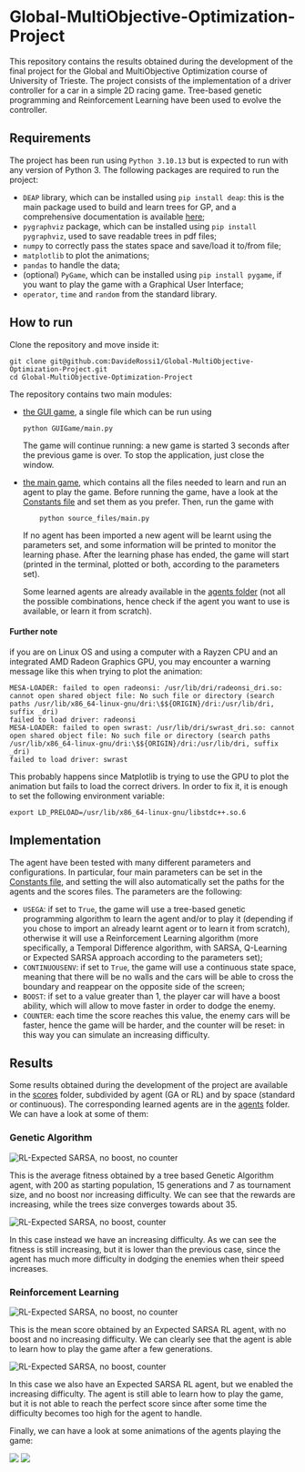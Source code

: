 # Global-MultiObjective-Optimization-Project
This repository contains the results obtained during the development of the final project for the Global and MultiObjective Optimization course of University of Trieste. The project consists of the implementation of a driver controller for a car in a simple 2D racing game. Tree-based genetic programming and Reinforcement Learning have been used to evolve the controller. 

## Requirements
The project has been run using `Python 3.10.13` but is expected to run with any version of Python 3. The following packages are required to run the project:

- `DEAP` library, which can be installed using `pip install deap`: this is the main package used to build and learn trees for GP, and a comprehensive documentation is available [here](https://deap.readthedocs.io/en/);
- `pygraphviz` package, which can be installed using `pip install pygraphviz`, used to save readable trees in pdf files;
- `numpy` to correctly pass the states space and save/load it to/from file;
- `matplotlib` to plot the animations;
- `pandas` to handle the data;
- (optional) `PyGame`, which can be installed using `pip install pygame`, if you want to play the game with a Graphical User Interface;
- `operator`, `time` and `random` from the standard library.
  
## How to run
Clone the repository and move inside it:
```shell
git clone git@github.com:DavideRossi1/Global-MultiObjective-Optimization-Project.git
cd Global-MultiObjective-Optimization-Project
```
The repository contains two main modules:

- [the GUI game](GUIGame/), a single file which can be run using
  
    ```shell
    python GUIGame/main.py 
    ```
    
    The game will continue running: a new game is started 3 seconds after the previous game is over. To stop the application, just close the window.

- [the main game](source_files/), which contains all the files needed to learn and run an agent to play the game. Before running the game, have a look at the [Constants file](source_files/Constants.py) and set them as you prefer. Then, run the game with
    ```shell
        python source_files/main.py
    ```
    If no agent has been imported a new agent will be learnt using the parameters set, and some information will be printed to monitor the learning phase.
    After the learning phase has ended, the game will start (printed in the terminal, plotted or both, according to the parameters set).

    Some learned agents are already available in the [agents folder](agents/) (not all the possible combinations, hence check if the agent you want to use is available, or learn it from scratch).

#### Further note
if you are on Linux OS and using a computer with a Rayzen CPU and an integrated AMD Radeon Graphics GPU, you may encounter a warning message like this when trying to plot the animation:
```shell
MESA-LOADER: failed to open radeonsi: /usr/lib/dri/radeonsi_dri.so: cannot open shared object file: No such file or directory (search paths /usr/lib/x86_64-linux-gnu/dri:\$${ORIGIN}/dri:/usr/lib/dri, suffix _dri)
failed to load driver: radeonsi
MESA-LOADER: failed to open swrast: /usr/lib/dri/swrast_dri.so: cannot open shared object file: No such file or directory (search paths /usr/lib/x86_64-linux-gnu/dri:\$${ORIGIN}/dri:/usr/lib/dri, suffix _dri)
failed to load driver: swrast
```
This probably happens since Matplotlib is trying to use the GPU to plot the animation but fails to load the correct drivers.
In order to fix it, it is enough to set the following environment variable:
```shell
export LD_PRELOAD=/usr/lib/x86_64-linux-gnu/libstdc++.so.6
```

## Implementation
The agent have been tested with many different parameters and configurations. In particular, four main parameters can be set in the [Constants file](source_files/Constants.py), and setting the will also automatically set the paths for the agents and the scores files. The parameters are the following:
- `USEGA`: if set to `True`, the game will use a tree-based genetic programming algorithm to learn the agent and/or to play it (depending if you chose to import an already learnt agent or to learn it from scratch), otherwise it will use a Reinforcement Learning algorithm (more specifically, a Temporal Difference algorithm, with SARSA, Q-Learning or Expected SARSA approach according to the parameters set);
- `CONTINUOUSENV`: if set to `True`, the game will use a continuous state space, meaning that there will be no walls and the cars will be able to cross the boundary and reappear on the opposite side of the screen;
- `BOOST`: if set to a value greater than 1, the player car will have a boost ability, which will allow to move faster in order to dodge the enemy.
- `COUNTER`: each time the score reaches this value, the enemy cars will be faster, hence the game will be harder, and the counter will be reset: in this way you can simulate an increasing difficulty.


## Results

Some results obtained during the development of the project are available in the [scores](scores/) folder, subdivided by agent (GA or RL) and by space (standard or continuous). The corresponding learned agents are in the [agents](agents/) folder. We can have a look at some of them:

### Genetic Algorithm

![RL-Expected SARSA, no boost, no counter](scores/AgentGA/StandardSpace/noBoost/noCounter/pop200_ngen15_tsz7.png)

This is the average fitness obtained by a tree based Genetic Algorithm agent, with 200 as starting population, 15 generations and 7 as tournament size, and no boost nor increasing difficulty. We can see that the rewards are increasing, while the trees size converges towards about 35.

![RL-Expected SARSA, no boost, counter](scores/AgentGA/StandardSpace/noBoost/counter/pop200_ngen15_tsz10.png)

In this case instead we have an increasing difficulty. As we can see the fitness is still increasing, but it is lower than the previous case, since the agent has much more difficulty in dodging the enemies when their speed increases.

### Reinforcement Learning

![RL-Expected SARSA, no boost, no counter](scores/AgentRL/StandardSpace/noBoost/noCounter/neps100_epsz10_thr1000_ExpectedSARSA.png)

This is the mean score obtained by an Expected SARSA RL agent, with no boost and no increasing difficulty. We can clearly see that the agent is able to learn how to play the game after a few generations.

![RL-Expected SARSA, no boost, counter](scores/AgentRL/StandardSpace/noBoost/counter/neps500_epsz10_thr800_ExpectedSARSA.png)

In this case we also have an Expected SARSA RL agent, but we enabled the increasing difficulty. The agent is still able to learn how to play the game, but it is not able to reach the perfect score since after some time the difficulty becomes too high for the agent to handle.

Finally, we can have a look at some animations of the agents playing the game:


<img src="scores/AgentRL/StandardSpace/noBoost/noCounter/neps100_epsz10_thr1000_ExpectedSARSA.gif"/>


<img src="scores/AgentRL/StandardSpace/noBoost/counter/neps500_epsz10_thr800_ExpectedSARSA.gif"/>

